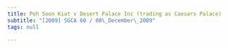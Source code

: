 ```yaml
---
title: Poh Soon Kiat v Desert Palace Inc (trading as Caesars Palace)
subtitle: "[2009] SGCA 60 / 08\_December\_2009"
tags: null

---
```


